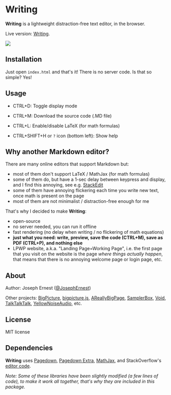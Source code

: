 Writing
=======

**Writing** is a lightweight distraction-free text editor, in the browser.

Live version: [Writing](https://josephernest.github.io/Writing/).

<img src="http://i.imgur.com/c56hDwi.gif" />


Installation
----
Just open `index.html` and that's it! There is no server code. Is that so simple? Yes!

Usage
----

* CTRL+D: Toggle display mode

* CTRL+M: Download the source code (.MD file)

* CTRL+L: Enable/disable LaTeX (for math formulas)

* CTRL+SHIFT+H or `?` icon (bottom left): Show help


Why another Markdown editor?
----
There are many online editors that support Markdown but:

* most of them don't support LaTeX / MathJax (for math formulas)
* some of them do, but have a 1-sec delay between keypress and display, and I find this annoying, see e.g. [StackEdit](https://www.stackedit.io)
* some of them have annoying flickering each time you write new text, once math is present on the page
* most of them are not minimalist / distraction-free enough for me

That's why I decided to make **Writing**:

* open-source
* no server needed, you can run it offline
* fast rendering (no delay when writing / no flickering of math equations)
* **just what you need: write, preview, save the code (CTRL+M), save as PDF (CTRL+P), and nothing else**
* LPWP website, a.k.a. "Landing Page=Working Page", i.e. the first page that you visit on the website is the page *where things actually happen*, that means that there is no annoying welcome page or login page, etc.

About
----
Author: Joseph Ernest ([@JosephErnest](https://twitter.com/JosephErnest))

Other projects: [BigPicture](http://bigpicture.bi), [bigpicture.js](https://github.com/josephernest/bigpicture.js), [AReallyBigPage](https://github.com/josephernest/AReallyBigPage), [SamplerBox](http://www.samplerbox.org), [Void](http://www.thisisvoid.org), [TalkTalkTalk](https://github.com/josephernest/TalkTalkTalk), [YellowNoiseAudio](http://www.yellownoiseaudio.com), etc.

License
----
MIT license

Dependencies
---
**Writing** uses [Pagedown](https://code.google.com/archive/p/pagedown/), [Pagedown Extra](https://github.com/jmcmanus/pagedown-extra), [MathJax](https://www.mathjax.org/), and StackOverflow's [editor code](https://gist.github.com/gdalgas/a652bce3a173ddc59f66).

*Note: Some of these libraries have been slightly modified (a few lines of code), to make it work all together, that's why they are included in this package.*